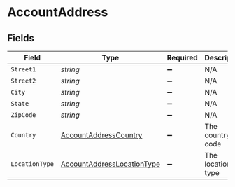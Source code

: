 # AccountAddress


## Fields

| Field                                                                               | Type                                                                                | Required                                                                            | Description                                                                         |
| ----------------------------------------------------------------------------------- | ----------------------------------------------------------------------------------- | ----------------------------------------------------------------------------------- | ----------------------------------------------------------------------------------- |
| `Street1`                                                                           | *string*                                                                            | :heavy_minus_sign:                                                                  | N/A                                                                                 |
| `Street2`                                                                           | *string*                                                                            | :heavy_minus_sign:                                                                  | N/A                                                                                 |
| `City`                                                                              | *string*                                                                            | :heavy_minus_sign:                                                                  | N/A                                                                                 |
| `State`                                                                             | *string*                                                                            | :heavy_minus_sign:                                                                  | N/A                                                                                 |
| `ZipCode`                                                                           | *string*                                                                            | :heavy_minus_sign:                                                                  | N/A                                                                                 |
| `Country`                                                                           | [AccountAddressCountry](../../Models/Components/AccountAddressCountry.md)           | :heavy_minus_sign:                                                                  | The country code                                                                    |
| `LocationType`                                                                      | [AccountAddressLocationType](../../Models/Components/AccountAddressLocationType.md) | :heavy_minus_sign:                                                                  | The location type                                                                   |